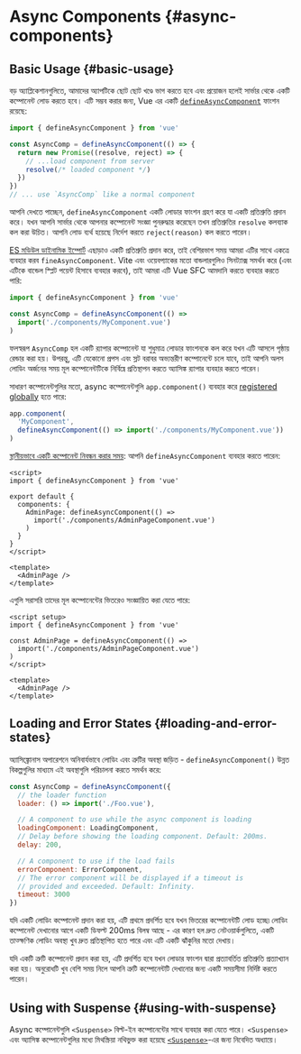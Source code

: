 # Async Components {#async-components}

## Basic Usage {#basic-usage}

বড় অ্যাপ্লিকেশানগুলিতে, আমাদের অ্যাপটিকে ছোট ছোট খণ্ডে ভাগ করতে হবে এবং প্রয়োজন হলেই সার্ভার থেকে একটি কম্পোনেন্ট লোড করতে হবে। এটি সম্ভব করার জন্য, Vue এর একটি [`defineAsyncComponent`](/api/general#defineasynccomponent) ফাংশন রয়েছে:

```js
import { defineAsyncComponent } from 'vue'

const AsyncComp = defineAsyncComponent(() => {
  return new Promise((resolve, reject) => {
    // ...load component from server
    resolve(/* loaded component */)
  })
})
// ... use `AsyncComp` like a normal component
```

আপনি দেখতে পাচ্ছেন, `defineAsyncComponent` একটি লোডার ফাংশন গ্রহণ করে যা একটি প্রতিশ্রুতি প্রদান করে। যখন আপনি সার্ভার থেকে আপনার কম্পোনেন্ট সংজ্ঞা পুনরুদ্ধার করেছেন তখন প্রতিশ্রুতির `resolve` কলব্যাক কল করা উচিত। আপনি লোড ব্যর্থ হয়েছে নির্দেশ করতে `reject(reason)` কল করতে পারেন।

[ES মডিউল ডাইনামিক ইম্পোর্ট](https://developer.mozilla.org/en-US/docs/Web/JavaScript/Reference/Operators/import) এছাড়াও একটি প্রতিশ্রুতি প্রদান করে, তাই বেশিরভাগ সময় আমরা এটির সাথে একত্রে ব্যবহার করব `fineAsyncComponent`. Vite এবং ওয়েবপ্যাকের মতো বান্ডলারগুলিও সিনট্যাক্স সমর্থন করে (এবং এটিকে বান্ডেল স্প্লিট পয়েন্ট হিসাবে ব্যবহার করবে), তাই আমরা এটি Vue SFC আমদানি করতে ব্যবহার করতে পারি:

```js
import { defineAsyncComponent } from 'vue'

const AsyncComp = defineAsyncComponent(() =>
  import('./components/MyComponent.vue')
)
```

ফলস্বরূপ `AsyncComp` হল একটি র‍্যাপার কম্পোনেন্ট যা শুধুমাত্র লোডার ফাংশনকে কল করে যখন এটি আসলে পৃষ্ঠায় রেন্ডার করা হয়। উপরন্তু, এটি যেকোনো প্রপস এবং স্লট বরাবর অভ্যন্তরীণ কম্পোনেন্টে চলে যাবে, তাই আপনি অলস লোডিং অর্জনের সময় মূল কম্পোনেন্টটিকে নির্বিঘ্নে প্রতিস্থাপন করতে অ্যাসিঙ্ক র‍্যাপার ব্যবহার করতে পারেন।

সাধারণ কম্পোনেন্টগুলির মতো, async কম্পোনেন্টগুলি `app.component()` ব্যবহার করে [registered globally](/guide/components/registration#global-registration) হতে পারে:

```js
app.component(
  'MyComponent',
  defineAsyncComponent(() => import('./components/MyComponent.vue'))
)
```

<div class="options-api">

[স্থানীয়ভাবে একটি কম্পোনেন্ট নিবন্ধন করার সময়](/guide/components/registration#local-registration): আপনি `defineAsyncComponent` ব্যবহার করতে পারেন:

```vue
<script>
import { defineAsyncComponent } from 'vue'

export default {
  components: {
    AdminPage: defineAsyncComponent(() =>
      import('./components/AdminPageComponent.vue')
    )
  }
}
</script>

<template>
  <AdminPage />
</template>
```

</div>

<div class="composition-api">

এগুলি সরাসরি তাদের মূল কম্পোনেন্টের ভিতরেও সংজ্ঞায়িত করা যেতে পারে:

```vue
<script setup>
import { defineAsyncComponent } from 'vue'

const AdminPage = defineAsyncComponent(() =>
  import('./components/AdminPageComponent.vue')
)
</script>

<template>
  <AdminPage />
</template>
```

</div>

## Loading and Error States {#loading-and-error-states}

অ্যাসিঙ্ক্রোনাস অপারেশনে অনিবার্যভাবে লোডিং এবং ত্রুটির অবস্থা জড়িত - `defineAsyncComponent()` উন্নত বিকল্পগুলির মাধ্যমে এই অবস্থাগুলি পরিচালনা করতে সমর্থন করে:

```js
const AsyncComp = defineAsyncComponent({
  // the loader function
  loader: () => import('./Foo.vue'),

  // A component to use while the async component is loading
  loadingComponent: LoadingComponent,
  // Delay before showing the loading component. Default: 200ms.
  delay: 200,

  // A component to use if the load fails
  errorComponent: ErrorComponent,
  // The error component will be displayed if a timeout is
  // provided and exceeded. Default: Infinity.
  timeout: 3000
})
```

যদি একটি লোডিং কম্পোনেন্ট প্রদান করা হয়, এটি প্রথমে প্রদর্শিত হবে যখন ভিতরের কম্পোনেন্টটি লোড হচ্ছে৷ লোডিং কম্পোনেন্ট দেখানোর আগে একটি ডিফল্ট 200ms বিলম্ব আছে - এর কারণ হল দ্রুত নেটওয়ার্কগুলিতে, একটি তাত্ক্ষণিক লোডিং অবস্থা খুব দ্রুত প্রতিস্থাপিত হতে পারে এবং এটি একটি ঝাঁকুনির মতো দেখায়।

যদি একটি ত্রুটি কম্পোনেন্ট প্রদান করা হয়, এটি প্রদর্শিত হবে যখন লোডার ফাংশন দ্বারা প্রত্যাবর্তিত প্রতিশ্রুতি প্রত্যাখ্যান করা হয়। অনুরোধটি খুব বেশি সময় নিলে আপনি ত্রুটি কম্পোনেন্টটি দেখানোর জন্য একটি সময়সীমা নির্দিষ্ট করতে পারেন।

## Using with Suspense {#using-with-suspense}

Async কম্পোনেন্টগুলি `<Suspense>` বিল্ট-ইন কম্পোনেন্টের সাথে ব্যবহার করা যেতে পারে। `<Suspense>` এবং অ্যাসিঙ্ক কম্পোনেন্টগুলির মধ্যে মিথস্ক্রিয়া নথিভুক্ত করা হয়েছে [`<Suspense>`](/guide/built-ins/suspense)-এর জন্য নিবেদিত অধ্যায়ে।
